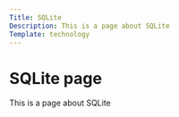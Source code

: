 ```yaml
---
Title: SQLite
Description: This is a page about SQLite
Template: technology
---
```


SQLite page
==========================

This is a page about SQLite
    
